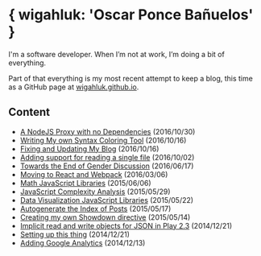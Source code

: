 { wigahluk: 'Oscar Ponce Bañuelos' }
====================================

I'm a software developer. When I’m not at work, I’m doing a bit of everything.

Part of that everything is my most recent attempt to keep a blog, this time as a GitHub page at [wigahluk.github.io](https://wigahluk.github.io). 

## Content

* [ A NodeJS Proxy with no Dependencies](posts/a-nodejs-proxy.md) (2016/10/30)
* [ Writing My own Syntax Coloring Tool](posts/writing-my-own-syntax-coloring-tool.md) (2016/10/16)
* [ Fixing and Updating My Blog](posts/fixing_and_updating_my_blog.md) (2016/10/16)
* [ Adding support for reading a single file](posts/adding-support-for-reading-a-single-file.md) (2016/10/02)
* [ Towards the End of Gender Discussion](posts/towards-the-end-of-gender-discussion.md) (2016/06/17)
* [ Moving to React and Webpack](posts/moving-to-react.md) (2016/03/06)
* [ Math JavaScript Libraries](posts/math-js-libraries.md) (2015/06/06)
* [ JavaScript Complexity Analysis](posts/js-complexity-analysis.md) (2015/05/29)
* [ Data Visualization JavaScript Libraries](posts/data-visualization-js-libraries.md) (2015/05/22)
* [ Autogenerate the Index of Posts](posts/autogenerate-the-index-of-posts.md) (2015/05/17)
* [ Creating my own Showdown directive](posts/creating-my-own-showdown-directive.md) (2015/05/14)
* [ Implicit read and write objects for JSON in Play 2.3](posts/implicit-read-write-objects-play-2.3.md) (2014/12/21)
* [ Setting up this thing](posts/setting-up-this-thing.md) (2014/12/21)
* [ Adding Google Analytics](posts/adding-google-ax.md) (2014/12/13)
 